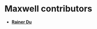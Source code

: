 Maxwell contributors
============================================

* **[Rainer Du](https://github.com/secretworry)**
